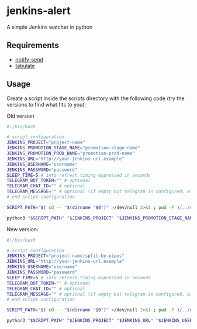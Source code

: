 # jenkins-alert

A simple Jenkins watcher in python

## Requirements

- [notify-send](https://ss64.com/bash/notify-send.html "notify-send")
- [tabulate](https://pypi.org/project/tabulate/ "tabulate")

## Usage

Create a script inside the scripts directory with the following code (try the versions to find what fits to you):

Old version

```bash
#!/bin/bash

# script configuration
JENKINS_PROJECT="project-name"
JENKINS_PROMOTION_STAGE_NAME="promotion-stage-name"
JENKINS_PROMOTION_PROD_NAME="promotion-prod-name"
JENKINS_URL="http://your-jenkins-url.example"
JENKINS_USERNAME="username"
JENKINS_PASSWORD="password"
SLEEP_TIME=5 # info refresh timing expressed in seconds
TELEGRAM_BOT_TOKEN="" # optional
TELEGRAM_CHAT_ID="" # optional
TELEGRAM_MESSAGE="" # optional (if empty but telegram is configured, will be used a standard message)
# end script configuration

SCRIPT_PATH="$( cd -- "$(dirname "$0")" >/dev/null 2>&1 ; pwd -P )/../main.py"

python3 "$SCRIPT_PATH" "$JENKINS_PROJECT" "$JENKINS_PROMOTION_STAGE_NAME" "$JENKINS_PROMOTION_PROD_NAME" "$JENKINS_URL" "$JENKINS_USERNAME" "$JENKINS_PASSWORD" $SLEEP_TIME "$TELEGRAM_BOT_TOKEN" "$TELEGRAM_CHAT_ID" "$TELEGRAM_MESSAGE"
```

New version:

```bash
#!/bin/bash

# script configuration
JENKINS_PROJECT="project-name|split-by-pipes"
JENKINS_URL="http://your-jenkins-url.example"
JENKINS_USERNAME="username"
JENKINS_PASSWORD="password"
SLEEP_TIME=5 # info refresh timing expressed in seconds
TELEGRAM_BOT_TOKEN="" # optional
TELEGRAM_CHAT_ID="" # optional
TELEGRAM_MESSAGE="" # optional (if empty but telegram is configured, will be used a standard message)
# end script configuration

SCRIPT_PATH="$( cd -- "$(dirname "$0")" >/dev/null 2>&1 ; pwd -P )/../new.py"

python3 "$SCRIPT_PATH" "$JENKINS_PROJECT" "$JENKINS_URL" "$JENKINS_USERNAME" "$JENKINS_PASSWORD" $SLEEP_TIME "$TELEGRAM_BOT_TOKEN" "$TELEGRAM_CHAT_ID" "$TELEGRAM_MESSAGE"
```
